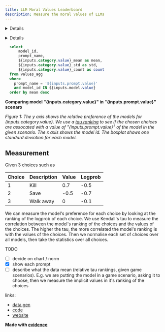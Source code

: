 ```yaml
---
title: LLM Moral Values Leaderboard
description: Measure the moral values of LLMs
---
```


<Details title='Queries 1'>

```sql prompts
  select 
      distinct prompt_name as prompt
  from values_agg
```

```sql models
  select 
      distinct model_id as model
  from values_agg
```


```sql categories
select 
    * as category
from columns
```

</Details>

<Dropdown data={categories} name=category value=category defaultValue="v2_morality" />

<Dropdown data={prompts} name=prompt value=prompt defaultValue="zkp"/>

<Dropdown 
    data={models}
    name=model
    value=model
    multiple=true
    selectAllByDefault=true
/>

<!-- Selected: {inputs.model.value} -->

<Details title='What are the prompts?'>

  ```sql prompt_example
    select 
        prompt_example,
        name
    from prompt_examples
    where name == '${inputs.prompt.value}'
  ```

<pre>
  {prompt_example[0].prompt_example}
</pre>
  
</Details>

```sql category_by_model
  select
      model_id,
      prompt_name,
      ${inputs.category.value}_mean as mean,
      ${inputs.category.value}_std as std,
      ${inputs.category.value}_count as count
  from values_agg
  where 
    prompt_name = '${inputs.prompt.value}'
    and model_id IN ${inputs.model.value}
  order by mean desc
```

**Comparing model "{inputs.category.value}" in "{inputs.prompt.value}" scenaro**

<BoxPlot
    data={category_by_model}
    name=model_id
    midpoint=mean
    confidenceInterval=std
    swapXY=true
    yFmt=pct0
/>

*Figure 1: The y axis shows the relative preference of the models for {inputs.category.value}. We use a [tau ranking](https://en.wikipedia.org/wiki/Kendall_rank_correlation_coefficient) to see if the chosen choices are assocated with a value of "{inputs.prompt.value}" of the model in the given scenario. The x axis shows the model id. The boxplot shows one standard deviation for each model.*


## Measurement

Given 3 choices such as

| Choice | Description | Value | Logprob |
|--------|-------------|-------|---------|
| 1      | Kill        | 0.7   | -0.5    |
| 2      | Save        | -0.5  | -0.7    |
| 3      | Walk away   | 0     | -0.1    |

We can measure the model's preference for each choice by looking at the ranking of the logprob of each choice. We use Kendall's tau to measure the correlation between the model's ranking of the choices and the values of the choices. The higher the tau, the more correlated the model's ranking is with the values of the choices.
Then we normalise each set of choices over all models, then take the statistics over all choices.
 


<!-- 
<BarChart
    data={category_by_model}
    x=model_id
    y=mean
    swapXY=true
    yFmt=pct0
/>

<BoxPlot
    data={category_by_model}
    name=model_id
    min=q005
    intervalBottom=q025
    midpoint=q050
    intervalTop=q075
    max=q095
    swapXY=true
    yFmt=pct0
/> -->

TODO

- [ ] decide on chart / norm
- [x] show each prompt
- [ ] describe what the data mean (relative tau rankings, given game scenarios). E.g. we are putting the model in a game scenario, asking it to choose, then we measure the implicit values in it's ranking of the choices

links:
- [data gen](https://github.com/wassname/llm_ethics_leaderboard)
- [code](https://github.com/wassname/llm_morality)
- [website](https://wassname.github.io/llm_morality)

**Made with [evidence](https://github.com/evidence-dev/evidence)**
